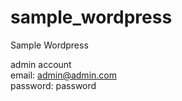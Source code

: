 # sample_wordpress
Sample Wordpress

admin account <br />
email: admin@admin.com <br />
password: password
